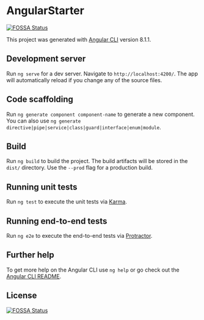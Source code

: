 # AngularStarter
[![FOSSA Status](https://app.fossa.com/api/projects/git%2Bgithub.com%2Fmichelefenu%2Fangular-starter.svg?type=shield)](https://app.fossa.com/projects/git%2Bgithub.com%2Fmichelefenu%2Fangular-starter?ref=badge_shield)


This project was generated with [Angular CLI](https://github.com/angular/angular-cli) version 8.1.1.

## Development server

Run `ng serve` for a dev server. Navigate to `http://localhost:4200/`. The app will automatically reload if you change any of the source files.

## Code scaffolding

Run `ng generate component component-name` to generate a new component. You can also use `ng generate directive|pipe|service|class|guard|interface|enum|module`.

## Build

Run `ng build` to build the project. The build artifacts will be stored in the `dist/` directory. Use the `--prod` flag for a production build.

## Running unit tests

Run `ng test` to execute the unit tests via [Karma](https://karma-runner.github.io).

## Running end-to-end tests

Run `ng e2e` to execute the end-to-end tests via [Protractor](http://www.protractortest.org/).

## Further help

To get more help on the Angular CLI use `ng help` or go check out the [Angular CLI README](https://github.com/angular/angular-cli/blob/master/README.md).


## License
[![FOSSA Status](https://app.fossa.com/api/projects/git%2Bgithub.com%2Fmichelefenu%2Fangular-starter.svg?type=large)](https://app.fossa.com/projects/git%2Bgithub.com%2Fmichelefenu%2Fangular-starter?ref=badge_large)